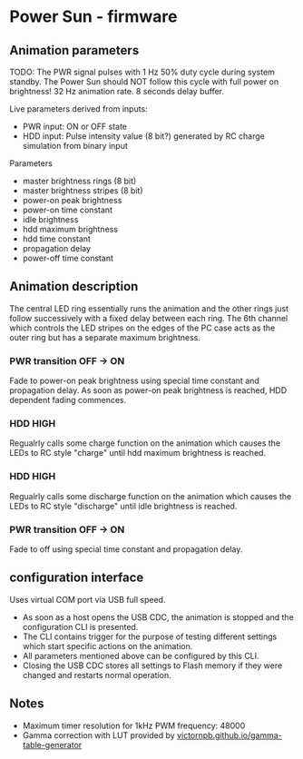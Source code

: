 # Power Sun - firmware

## Animation parameters

TODO: The PWR signal pulses with 1 Hz 50% duty cycle during system standby. The Power Sun should NOT follow this cycle with full power on brightness!
32 Hz animation rate.
8 seconds delay buffer.

Live parameters derived from inputs:
- PWR input: ON or OFF state
- HDD input: Pulse intensity value (8 bit?) generated by RC charge simulation from binary input

Parameters
- master brightness rings (8 bit)
- master brightness stripes (8 bit)
- power-on peak brightness
- power-on time constant
- idle brightness
- hdd maximum brightness
- hdd time constant
- propagation delay
- power-off time constant

## Animation description
The central LED ring essentially runs the animation and the other rings just follow successively with
a fixed delay between each ring. The 6th channel which controls the LED stripes on the edges of the PC
case acts as the outer ring but has a separate maximum brightness.
 
### PWR transition OFF -> ON
Fade to power-on peak brightness using special time constant and propagation delay.
As soon as power-on peak brightness is reached, HDD dependent fading commences.

### HDD HIGH
Regualrly calls some charge function on the animation which causes the LEDs to RC style "charge" until
hdd maximum brightness is reached.

### HDD HIGH
Regualrly calls some discharge function on the animation which causes the LEDs to RC style "discharge" until
idle brightness is reached.

### PWR transition OFF -> ON
Fade to off using special time constant and propagation delay.

## configuration interface
Uses virtual COM port via USB full speed.
- As soon as a host opens the USB CDC, the animation is stopped and the configuration CLI is presented.
- The CLI contains trigger for the purpose of testing different settings which start specific actions on the animation.
- All parameters mentioned above can be configured by this CLI.
- Closing the USB CDC stores all settings to Flash memory if they were changed and restarts normal operation.

## Notes
- Maximum timer resolution for 1kHz PWM frequency: 48000
- Gamma correction with LUT provided by [victornpb.github.io/gamma-table-generator](https://victornpb.github.io/gamma-table-generator)
 
